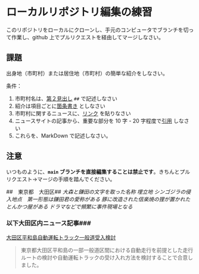 # ローカルリポジトリ編集の練習

このリポジトリをローカルにクローンし、手元のコンピュータでブランチを切って作業し、github 上でプルリクエストを経由してマージしなさい。

## 課題

出身地（市町村）または居住地（市町村）の簡単な紹介をしなさい。

条件：

1. 市町村名は、[第２見出し](https://docs.github.com/ja/get-started/writing-on-github/getting-started-with-writing-and-formatting-on-github/basic-writing-and-formatting-syntax#headings) `##` で記述しなさい
1. 紹介は項目ごとに[箇条書き](https://docs.github.com/ja/get-started/writing-on-github/getting-started-with-writing-and-formatting-on-github/basic-writing-and-formatting-syntax#lists) としなさい
3. 市町村に関するニュースに、[リンク](https://docs.github.com/ja/get-started/writing-on-github/getting-started-with-writing-and-formatting-on-github/basic-writing-and-formatting-syntax#lists) を貼りなさい
4. ニュースサイトの記事から、重要な部分を 10 字 - 20 字程度で[引用](https://docs.github.com/ja/get-started/writing-on-github/getting-started-with-writing-and-formatting-on-github/basic-writing-and-formatting-syntax#quoting-text) しなさい
5. これらを、MarkDown で記述しなさい。

## 注意

いつものように、**`main` ブランチを直接編集することは禁止です**。きちんとプルリクエスト→マージの手順を踏んでください。

##　東京都　大田区##
*大森と鎌田の文字を取った名称*
*埋立地*
*シンゴジラの侵入地点　第一形態は鎌田君の愛称がある*
*豚に改造された信楽焼の狸が置かれたとんかつ屋がある*
*ドラマなどで頻繁に事件現場となる*

### 以下大田区内ニュース記事###
[大田区平和島自動運転トラック一般道受入検討](https://www.jiji.com/jc/article?k=000000034.000091164&g=prt)
>東京都大田区平和島の一部一般道区間における自動走行を前提とした走行ルートの検討や自動運転トラックの受け入れ方法を検討することで合意しました。
